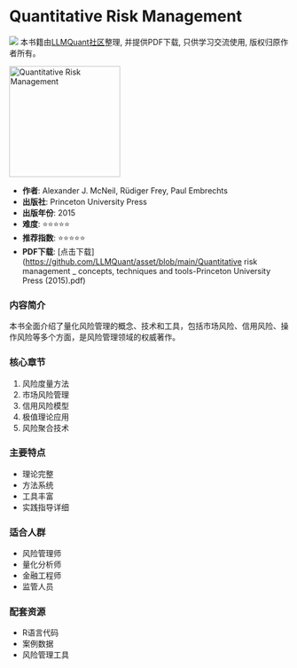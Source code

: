 # Quantitative Risk Management

![](https://fastly.jsdelivr.net/gh/bucketio/img3@main/2024/09/04/1725464231869-e0b2f727-2a0f-4270-bf6c-31ddc350426a.gif)
本书籍由[LLMQuant社区](https://llmquant.com/)整理, 并提供PDF下载, 只供学习交流使用, 版权归原作者所有。

<img src="cover.jpg" alt="Quantitative Risk Management" width="200"/>

- **作者**: Alexander J. McNeil, Rüdiger Frey, Paul Embrechts
- **出版社**: Princeton University Press
- **出版年份**: 2015
- **难度**: ⭐⭐⭐⭐⭐
- **推荐指数**: ⭐⭐⭐⭐⭐
- **PDF下载**: [点击下载](https://github.com/LLMQuant/asset/blob/main/Quantitative risk management _ concepts, techniques and tools-Princeton University Press (2015).pdf)

### 内容简介
本书全面介绍了量化风险管理的概念、技术和工具，包括市场风险、信用风险、操作风险等多个方面，是风险管理领域的权威著作。

### 核心章节
1. 风险度量方法
2. 市场风险管理
3. 信用风险模型
4. 极值理论应用
5. 风险聚合技术

### 主要特点
- 理论完整
- 方法系统
- 工具丰富
- 实践指导详细

### 适合人群
- 风险管理师
- 量化分析师
- 金融工程师
- 监管人员

### 配套资源
- R语言代码
- 案例数据
- 风险管理工具 